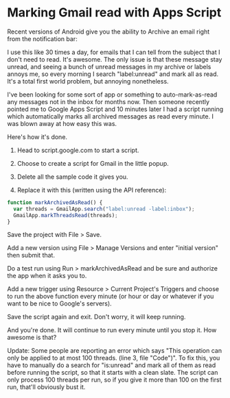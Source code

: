 # Marking Gmail read with Apps Script

Recent versions of Android give you the ability to Archive an email right from the notification bar:

I use this like 30 times a day, for emails that I can tell from the subject that I don't need to read. It's awesome. The only issue is that these message stay unread, and seeing a bunch of unread messages in my archive or labels annoys me, so every morning I search "label:unread" and mark all as read. It's a total first world problem, but annoying nonetheless.

I've been looking for some sort of app or something to auto-mark-as-read any messages not in the inbox for months now. Then someone recently pointed me to Google Apps Script and 10 minutes later I had a script running which automatically marks all archived messages as read every minute. I was blown away at how easy this was.

Here's how it's done.

1.  Head to script.google.com to start a script.

2.  Choose to create a script for Gmail in the little popup.

3.  Delete all the sample code it gives you.

4.  Replace it with this (written using the API reference):

```js
function markArchivedAsRead() {
  var threads = GmailApp.search("label:unread -label:inbox");
  GmailApp.markThreadsRead(threads);
}
```

Save the project with File > Save.

Add a new version using File > Manage Versions and enter "initial version" then submit that.

Do a test run using Run > markArchivedAsRead and be sure and authorize the app when it asks you to.

Add a new trigger using Resource > Current Project's Triggers and choose to run the above function every minute (or hour or day or whatever if you want to be nice to Google's servers).

Save the script again and exit. Don't worry, it will keep running.

And you're done. It will continue to run every minute until you stop it. How awesome is that?

Update: Some people are reporting an error which says "This operation can only be applied to at most 100 threads. (line 3, file "Code")". To fix this, you have to manually do a search for "is:unread" and mark all of them as read before running the script, so that it starts with a clean slate. The script can only process 100 threads per run, so if you give it more than 100 on the first run, that'll obviously bust it.
